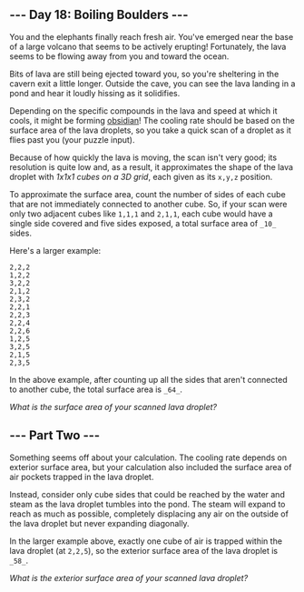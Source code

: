 ## \--- Day 18: Boiling Boulders ---

You and the elephants finally reach fresh air. You've emerged near the base of a large volcano that seems to be actively
erupting! Fortunately, the lava seems to be flowing away from you and toward the ocean.

Bits of lava are still being ejected toward you, so you're sheltering in the cavern exit a little longer. Outside the
cave, you can see the lava landing in a pond and hear it loudly hissing as it solidifies.

Depending on the specific compounds in the lava and speed at which it cools, it might be forming
[obsidian](https://en.wikipedia.org/wiki/Obsidian)! The cooling rate should be based on the surface area of the lava
droplets, so you take a quick scan of a droplet as it flies past you (your puzzle input).

Because of how quickly the lava is moving, the scan isn't very good; its resolution is quite low and, as a result, it
approximates the shape of the lava droplet with _1x1x1 cubes on a 3D grid_, each given as its `x,y,z` position.

To approximate the surface area, count the number of sides of each cube that are not immediately connected to another
cube. So, if your scan were only two adjacent cubes like `1,1,1` and `2,1,1`, each cube would have a single side covered
and five sides exposed, a total surface area of `_10_` sides.

Here's a larger example:

```
2,2,2
1,2,2
3,2,2
2,1,2
2,3,2
2,2,1
2,2,3
2,2,4
2,2,6
1,2,5
3,2,5
2,1,5
2,3,5

```

In the above example, after counting up all the sides that aren't connected to another cube, the total surface area is
`_64_`.

_What is the surface area of your scanned lava droplet?_

## \--- Part Two ---

Something seems off about your calculation. The cooling rate depends on exterior surface area, but your calculation also
included the surface area of air pockets trapped in the lava droplet.

Instead, consider only cube sides that could be reached by the water and steam as the lava droplet tumbles into the
pond. The steam will expand to reach as much as possible, completely displacing any air on the outside of the lava
droplet but never expanding diagonally.

In the larger example above, exactly one cube of air is trapped within the lava droplet (at `2,2,5`), so the exterior
surface area of the lava droplet is `_58_`.

_What is the exterior surface area of your scanned lava droplet?_
